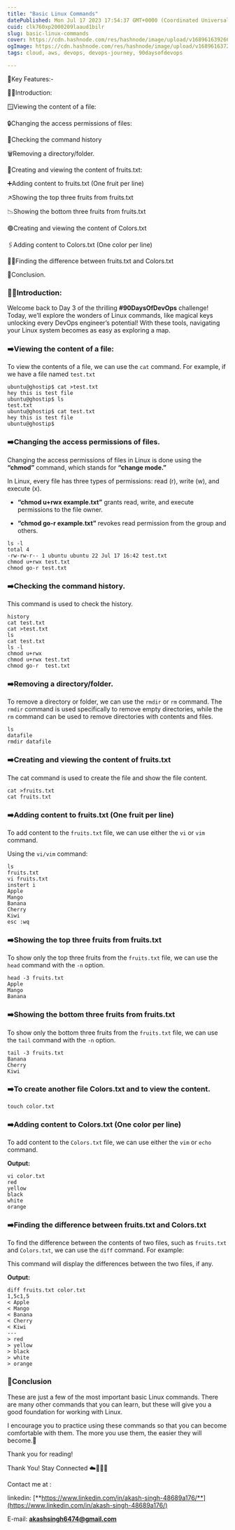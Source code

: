 ```yaml
---
title: "Basic Linux Commands"
datePublished: Mon Jul 17 2023 17:54:37 GMT+0000 (Coordinated Universal Time)
cuid: clk760xp2000209laaud1bilr
slug: basic-linux-commands
cover: https://cdn.hashnode.com/res/hashnode/image/upload/v1689616392667/2094e8ab-156e-4e92-be8c-7e3086983449.jpeg
ogImage: https://cdn.hashnode.com/res/hashnode/image/upload/v1689616372168/17f39a09-1daa-437a-a3ec-7a697566423f.jpeg
tags: cloud, aws, devops, devops-journey, 90daysofdevops

---
```


🔑Key Features:-

🙋‍♂️Introduction:

🪟Viewing the content of a file:

🔒Changing the access permissions of files:

📜Checking the command history

🗑️Removing a directory/folder.

🍉Creating and viewing the content of fruits.txt:

➕Adding content to fruits.txt (One fruit per line)

↗️Showing the top three fruits from fruits.txt

📉Showing the bottom three fruits from fruits.txt

🟢Creating and viewing the content of Colors.txt

🖇️Adding content to Colors.txt (One color per line)

👨‍💻Finding the difference between fruits.txt and Colors.txt

🎉Conclusion.

### 🙋‍♂️Introduction:

Welcome back to Day 3 of the thrilling **#90DaysOfDevOps** challenge! Today, we’ll explore the wonders of Linux commands, like magical keys unlocking every DevOps engineer’s potential! With these tools, navigating your Linux system becomes as easy as exploring a map.

### **➡️Viewing the content of a file:**

To view the contents of a file, we can use the `cat` command. For example, if we have a file named `test.txt`

```plaintext
ubuntu@ghostip$ cat >test.txt 
hey this is test file
ubuntu@ghostip$ ls
test.txt
ubuntu@ghostip$ cat test.txt
hey this is test file
ubuntu@ghostip$
```

### **➡️Changing the access permissions of files.**

Changing the access permissions of files in Linux is done using the **“chmod”** command, which stands for **“change mode.”**

In Linux, every file has three types of permissions: read (r), write (w), and execute (x).

* **“chmod u+rwx example.txt”** grants read, write, and execute permissions to the file owner.
    
* **“chmod go-r example.txt”** revokes read permission from the group and others.
    

```plaintext
ls -l
total 4
-rw-rw-r-- 1 ubuntu ubuntu 22 Jul 17 16:42 test.txt
chmod u+rwx test.txt
chmod go-r test.txt
```

### **➡️Checking the command history.**

This command is used to check the history.

```plaintext
history
cat test.txt
cat >test.txt
ls
cat test.txt
ls -l
chmod u+rwx
chmod u+rwx test.txt
chmod go-r  test.txt
```

### ➡️Removing a directory/folder.

To remove a directory or folder, we can use the `rmdir` or `rm` command. The `rmdir` command is used specifically to remove empty directories, while the `rm` command can be used to remove directories with contents and files.

```plaintext
ls
datafile
rmdir datafile
```

### **➡️Creating and viewing the content of fruits.txt**

The cat command is used to create the file and show the file content.

```plaintext
cat >fruits.txt
cat fruits.txt
```

### ➡️Adding content to fruits.txt (One fruit per line)

To add content to the `fruits.txt` file, we can use either the `vi` or `vim` command.

Using the `vi/vim` command:

```plaintext
ls
fruits.txt
vi fruits.txt 
instert i 
Apple 
Mango 
Banana 
Cherry 
Kiwi 
esc :wq
```

### ➡️Showing the top three fruits from fruits.txt

To show only the top three fruits from the `fruits.txt` file, we can use the `head` command with the `-n` option.

```plaintext
head -3 fruits.txt
Apple 
Mango 
Banana
```

### **➡️Showing the bottom three fruits from fruits.txt**

To show only the bottom three fruits from the `fruits.txt` file, we can use the `tail` command with the `-n` option.

```plaintext
tail -3 fruits.txt
Banana 
Cherry 
Kiwi 
```

### **➡️To create another file Colors.txt and to view the content.**

```plaintext
touch color.txt
```

### ➡️Adding content to Colors.txt (One color per line)

To add content to the `Colors.txt` file, we can use either the `vim` or `echo` command.

**Output:**

```plaintext
vi color.txt
red
yellow
black
white
orange
```

### **➡️Finding the difference between fruits.txt and Colors.txt**

To find the difference between the contents of two files, such as `fruits.txt` and `Colors.txt`, we can use the `diff` command. For example:

This command will display the differences between the two files, if any.

**Output:**

```plaintext
diff fruits.txt color.txt
1,5c1,5
< Apple 
< Mango 
< Banana 
< Cherry 
< Kiwi
---
> red
> yellow
> black
> white
> orange
```

### 📍**Conclusion**

These are just a few of the most important basic Linux commands. There are many other commands that you can learn, but these will give you a good foundation for working with Linux.

I encourage you to practice using these commands so that you can become comfortable with them. The more you use them, the easier they will become.🚀

Thank you for reading!

Thank You! Stay Connected ☁️👩‍💻🌈

Contact me at :

linkedin: [**https://www.linkedin.com/in/akash-singh-48689a176/**](https://www.linkedin.com/in/akash-singh-48689a176/)

E-mail: [**akashsingh6474@gmail.com**](mailto:akashsingh6474@gmail.com)